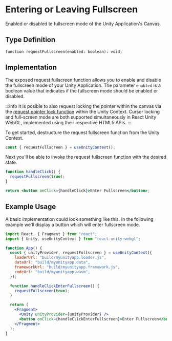 # Entering or Leaving Fullscreen

Enabled or disabled te fullscreen mode of the Unity Application's Canvas.

## Type Definition

```tsx title="Type Definition"
function requestFullscreen(enabled: boolean): void;
```

## Implementation

The exposed request fullscreen function allows you to enable and disable the fullscreen mode of your Unity Application. The parameter `enabled` is a boolean value that indicates if the fullscreen mode should be enabled or disabled.

:::info
It is posible to also request locking the pointer within the canvas via the [request pointer lock function](/docs/9.x.x/api/request-pointer-lock) within the Unity Context. Cursor locking and full-screen mode are both supported simultaneously in React Unity WebGL, implemented using their respective HTML5 APIs.
:::

To get started, destructure the request fullscreen function from the Unity Context.

```jsx showLineNumbers title="Example: Destructuring the request fullscreen function"
const { requestFullscreen } = useUnityContext();
```

Next you'll be able to invoke the request fullscreen function with the desired state.

```jsx showLineNumbers title="Example: Using the request fullscreen function"
function handleClick() {
  requestFullscreen(true);
}

return <button onClick={handleClick}>Enter Fullscreen</button>;
```

## Example Usage

A basic implementation could look something like this. In the following example we'll display a button which will enter fullscreen mode.

```jsx showLineNumbers title="App.jsx"
import React, { Fragment } from "react";
import { Unity, useUnityContext } from "react-unity-webgl";

function App() {
  const { unityProvider, requestFullscreen } = useUnityContext({
    loaderUrl: "build/myunityapp.loader.js",
    dataUrl: "build/myunityapp.data",
    frameworkUrl: "build/myunityapp.framework.js",
    codeUrl: "build/myunityapp.wasm",
  });

  function handleClickEnterFullscreen() {
    requestFullscreen(true);
  }

  return (
    <Fragment>
      <Unity unityProvider={unityProvider} />
      <button onClick={handleClickEnterFullscreen}>Enter Fullscreen</button>
    </Fragment>
  );
}
```

